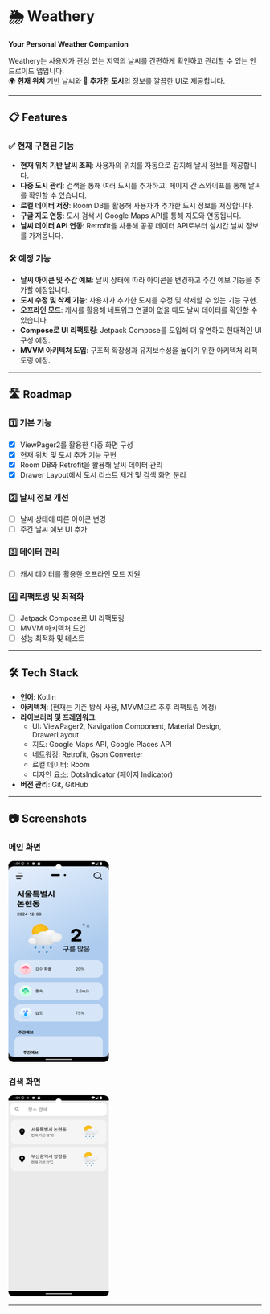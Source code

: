 # 🌦️ **Weathery**
**Your Personal Weather Companion**

Weathery는 사용자가 관심 있는 지역의 날씨를 간편하게 확인하고 관리할 수 있는 안드로이드 앱입니다.  
🌍 **현재 위치** 기반 날씨와 📍 **추가한 도시**의 정보를 깔끔한 UI로 제공합니다.

---

## 📋 **Features**
### ✅ **현재 구현된 기능**
- **현재 위치 기반 날씨 조회**: 사용자의 위치를 자동으로 감지해 날씨 정보를 제공합니다.
- **다중 도시 관리**: 검색을 통해 여러 도시를 추가하고, 페이지 간 스와이프를 통해 날씨를 확인할 수 있습니다.
- **로컬 데이터 저장**: Room DB를 활용해 사용자가 추가한 도시 정보를 저장합니다.
- **구글 지도 연동**: 도시 검색 시 Google Maps API를 통해 지도와 연동됩니다.
- **날씨 데이터 API 연동**: Retrofit을 사용해 공공 데이터 API로부터 실시간 날씨 정보를 가져옵니다.

### 🛠️ **예정 기능**
- **날씨 아이콘 및 주간 예보**: 날씨 상태에 따라 아이콘을 변경하고 주간 예보 기능을 추가할 예정입니다.
- **도시 수정 및 삭제 기능**: 사용자가 추가한 도시를 수정 및 삭제할 수 있는 기능 구현.
- **오프라인 모드**: 캐시를 활용해 네트워크 연결이 없을 때도 날씨 데이터를 확인할 수 있습니다.
- **Compose로 UI 리팩토링**: Jetpack Compose를 도입해 더 유연하고 현대적인 UI 구성 예정.
- **MVVM 아키텍처 도입**: 구조적 확장성과 유지보수성을 높이기 위한 아키텍처 리팩토링 예정.

---

## 🛣️ **Roadmap**

### **1️⃣ 기본 기능**
- [x] ViewPager2를 활용한 다중 화면 구성
- [x] 현재 위치 및 도시 추가 기능 구현
- [x] Room DB와 Retrofit을 활용해 날씨 데이터 관리
- [x] Drawer Layout에서 도시 리스트 제거 및 검색 화면 분리

### **2️⃣ 날씨 정보 개선**
- [ ] 날씨 상태에 따른 아이콘 변경
- [ ] 주간 날씨 예보 UI 추가

### **3️⃣ 데이터 관리**
- [ ] 캐시 데이터를 활용한 오프라인 모드 지원

### **4️⃣ 리팩토링 및 최적화**
- [ ] Jetpack Compose로 UI 리팩토링
- [ ] MVVM 아키텍처 도입
- [ ] 성능 최적화 및 테스트

---

## 🛠️ **Tech Stack**
- **언어**: Kotlin
- **아키텍처**: (현재는 기존 방식 사용, MVVM으로 추후 리팩토링 예정)
- **라이브러리 및 프레임워크**:
  - UI: ViewPager2, Navigation Component, Material Design, DrawerLayout
  - 지도: Google Maps API, Google Places API
  - 네트워킹: Retrofit, Gson Converter
  - 로컬 데이터: Room
  - 디자인 요소: DotsIndicator (페이지 Indicator)
- **버전 관리**: Git, GitHub

---

## 📷 **Screenshots**
### 메인 화면
<img src="./screenshots/main_screen.png" width="200" height="400"/>

### 검색 화면
<img src="./screenshots/search_screen.png" width="200" height="400"/>

---
